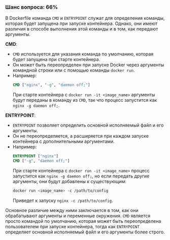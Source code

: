 ### Шанс вопроса: 66%

В Dockerfile команда `CMD` и `ENTRYPOINT` служат для определения команды, которая будет запущена при запуске контейнера. Однако, они имеют различия в способе выполнения этой команды и в том, как передают аргументы.

**CMD**:
- `CMD` используется для указания команда по умолчанию, которая будет запущена при старте контейнера.
- Он может быть переопределен при запуске Docker через аргументы командной строки или с помощью команды `docker run`.
- Например:
  ```Dockerfile
  CMD ["nginx", "-g", "daemon off;"]
  ```
  При старте контейнера с `docker run -it <image_name>` аргументы будут переданы в команду из `CMD`, так что процесс запустится как `nginx -g daemon off;`.

**ENTRYPOINT**:
- `ENTRYPOINT` позволяет определить основной исполняемый файл и его аргументы.
- Он не переопределяется, а расширяется при каждом запуске контейнера с дополнительными аргументами.
- Например:
  ```Dockerfile
  ENTRYPOINT ["nginx"]
  CMD ["-g", "daemon off;"]
  ```
  При старте контейнера с `docker run -it <image_name>` процесс запустится как `nginx -g daemon off;`, но если передать другие аргументы, они будут добавлены к существующим:
  ```sh
  docker run <image_name> -c /path/to/config
  ```
  Приведет к запуску `nginx -c /path/to/config`.

Основное различие между ними заключается в том, как они обрабатывают аргументы и переменные окружения. `CMD` является просто командой по умолчанию, которая может быть переопределена пользователем при запуске контейнера, тогда как `ENTRYPOINT` определяет основной исполняемый файл и его аргументы более строго.